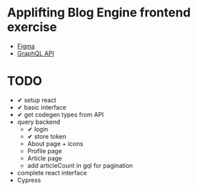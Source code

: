 # Applifting Blog Engine frontend exercise 

- [Figma](https://www.figma.com/file/VagZOrr3TjTAxGCpCUTSrO/Applifting-|-Full-Stack-Cvičení)
- [GraphQL API](https://github.com/EtienneDuv/test-Applifting)

# TODO
- ✔ setup react
- ✔ basic interface
- ✔ get codegen types from API
- query backend
  - ✔ login
  - ✔ store token
  - About page + icons
  - Profile page
  - Article page
  - add articleCount in gql for pagination
- complete react interface
- Cypress